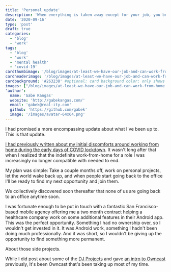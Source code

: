 ```yaml
---
title: 'Personal update'
description: 'When everything is taken away except for your job, you better really, really love your job.'
date: '2020-09-16'
type: 'post'
draft: true
categories:
  - 'blog'
  - 'work'
tags:
  - 'blog'
  - 'work'
  - 'mental health'
  - 'covid-19'
cardthumbimage: '/blog/images/at-least-we-have-our-job-and-can-work-from-home.jpg' #optional: default solid color if unset
cardheaderimage: '/blog/images/at-least-we-have-our-job-and-can-work-from-home.jpg' #optional: default solid color if unset
cardbackground: '#263238' #optional: card background color; only shows when no image specified
images: ["/blog/images/at-least-we-have-our-job-and-can-work-from-home.jpg"]
'author':
  name: 'Gabe Kangas'
  website: 'http://gabekangas.com/'
  email: 'gabek@real-ity.com'
  github: 'https://github.com/gabek'
  image: '/images/avatar-64x64.png'
---
```


I had promised a more encompassing update about what I've been up to.  This is that update.

[I had previously written about my initial discomforts around working from home during the early days of COVID lockdown](/blog/2020/03/when-work-becomes-life-a-pandemic-story).  It wasn't long after that when I realized that the indefinite work-from-home for a role I was increasingly no longer compatible with needed to end.

My plan was simple: Take a couple months off, work on personal projects, let the world wake back up, and when people start going back to the office I'll be ready to find my next opportunity and join them.

We collectively discovered soon thereafter that none of us are going back to an office anytime soon.

I was fortunate enough to be put in touch with a fantastic San Francisco-based mobile agency offering me a two month contract helping a healthcare company work on some additional features in their Android app.  This was the perfect opportunity.  Something I had no ownership over, so I wouldn't get invested in it.  It was Android work, something I hadn't been doing much professionally.  And it was short, so I wouldn't be giving up the opportunity to find something more permanent.

About those side projects.

While I did post about some of the [DJ Projects](/blog/2020/05/some-recent-projects-for-my-dj-mix-hobby/) and gave [an intro to Owncast](/blog/2020/06/owncast-a-project-to-take-control-over-your-own-live-streaming/) previously, It's been Owncast that's been taking up most of my time.
